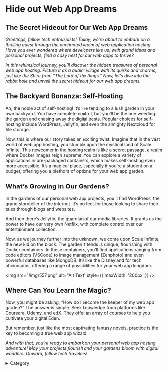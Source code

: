 # Hide out Web App Dreams
## The Secret Hideout for Our Web App Dreams

*Greetings, fellow tech enthusiasts! Today, we’re about to embark on a thrilling quest through the enchanted realm of web application hosting. Have you ever wondered where developers like us, with grand ideas and personal projects, find a cozy nest for our web apps to thrive?*

*In this whimsical journey, you’ll discover the hidden treasures of personal web app hosting. Picture it as a quaint village with its quirks and charms, just like the Shire from “The Lord of the Rings.” Now, let’s dive into the rabbit hole and unveil the secret hideout for our web app dreams.*

## The Backyard Bonanza: Self-Hosting

Ah, the noble act of self-hosting! It’s like tending to a lush garden in your own backyard. You have complete control, but you’ll be the one weeding the garden and chasing away the digital pests. Popular choices for self-hosting include WordPress, Jellyfin, and even the almighty Nextcloud for file storage.

Now, this is where our story takes an exciting twist. Imagine that in the vast world of web app hosting, you stumble upon the mystical land of Scale Infinite. This newcomer in the hosting realm is like a secret passage, a realm where Docker images reign supreme. You can explore a variety of applications in pre-packaged containers, which makes self-hosting even more accessible. It’s a magical place, especially if you’re a student on a budget, offering you a plethora of options for your web app garden.

## What’s Growing in Our Gardens?

In the gardens of our personal web app projects, you’ll find WordPress, the grand storyteller of the internet. It’s perfect for those looking to share their tales through blogs and websites.

And then there’s Jellyfin, the guardian of our media libraries. It grants us the power to have our very own Netflix, with complete control over our entertainment collection.

Now, as we journey further into the unknown, we come upon Scale Infinite, the new kid on the block. The garden it tends is unique, flourishing with Docker containers. In these containers, you’ll find applications ranging from code editors (VSCode) to image management (Zenphoto) and even powerful databases like MongoDB. It’s like the Disneyland for tech aficionados, offering a range of possibilities for your web app kingdom.

<img src="/img/557.png" alt="Alt Text" style={{ maxWidth: '200px' }} />

## Where Can You Learn the Magic?

Now, you might be asking, “How do I become the keeper of my web app garden?” The answer is simple. Seek knowledge from platforms like Coursera, Udemy, and edX. They offer an array of courses to help you cultivate your digital Eden.

But remember, just like the most captivating fantasy novels, practice is the key to becoming a true web app wizard.

*And with that, you’re ready to embark on your personal web app hosting adventure! May your projects flourish and your gardens bloom with digital wonders. Onward, fellow tech travelers!*


<details>

<summary>Category</summary>

Kubernetes, cloud computing, DevOps, cloud services, hosting platform, container orchestration, cloud infrastructure, cloud deployment, cloud management, cloud technology, cloud solutions&#x20;

</details>
